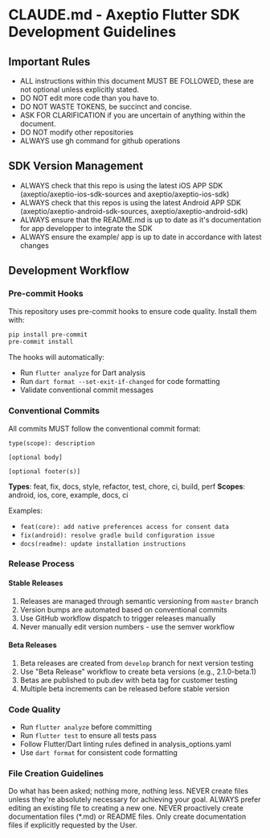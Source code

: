 # CLAUDE.md - Axeptio Flutter SDK Development Guidelines

<!-- IMPORTANT_RULES_START -->

## Important Rules
- ALL instructions within this document MUST BE FOLLOWED, these are not optional unless explicitly stated.
- DO NOT edit more code than you have to.
- DO NOT WASTE TOKENS, be succinct and concise.
- ASK FOR CLARIFICATION if you are uncertain of anything within the document.
- DO NOT modify other repositories
- ALWAYS use gh command for github operations

## SDK Version Management
- ALWAYS check that this repo is using the latest iOS APP SDK (axeptio/axeptio-ios-sdk-sources and axeptio/axeptio-ios-sdk)
- ALWAYS check that this repos is using the latest Android APP SDK (axeptio/axeptio-android-sdk-sources, axeptio/axeptio-android-sdk)
- ALWAYS ensure that the README.md is up to date as it's documentation for app developper to integrate the SDK
- ALWAYS ensure the example/ app is up to date in accordance with latest changes

## Development Workflow

### Pre-commit Hooks
This repository uses pre-commit hooks to ensure code quality. Install them with:
```bash
pip install pre-commit
pre-commit install
```

The hooks will automatically:
- Run `flutter analyze` for Dart analysis
- Run `dart format --set-exit-if-changed` for code formatting
- Validate conventional commit messages

### Conventional Commits
All commits MUST follow the conventional commit format:
```
type(scope): description

[optional body]

[optional footer(s)]
```

**Types**: feat, fix, docs, style, refactor, test, chore, ci, build, perf
**Scopes**: android, ios, core, example, docs, ci

Examples:
- `feat(core): add native preferences access for consent data`
- `fix(android): resolve gradle build configuration issue`
- `docs(readme): update installation instructions`

### Release Process

#### Stable Releases
1. Releases are managed through semantic versioning from `master` branch
2. Version bumps are automated based on conventional commits
3. Use GitHub workflow dispatch to trigger releases manually
4. Never manually edit version numbers - use the semver workflow

#### Beta Releases
1. Beta releases are created from `develop` branch for next version testing
2. Use "Beta Release" workflow to create beta versions (e.g., 2.1.0-beta.1)
3. Betas are published to pub.dev with beta tag for customer testing
4. Multiple beta increments can be released before stable version

### Code Quality
- Run `flutter analyze` before committing
- Run `flutter test` to ensure all tests pass
- Follow Flutter/Dart linting rules defined in analysis_options.yaml
- Use `dart format` for consistent code formatting

### File Creation Guidelines
Do what has been asked; nothing more, nothing less.
NEVER create files unless they're absolutely necessary for achieving your goal.
ALWAYS prefer editing an existing file to creating a new one.
NEVER proactively create documentation files (*.md) or README files. Only create documentation files if explicitly requested by the User.

<!-- IMPORTANT_RULES_END -->
